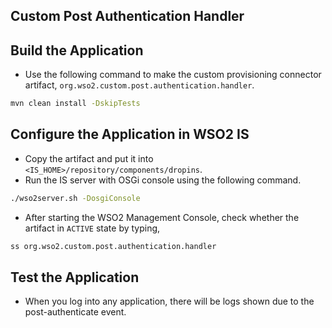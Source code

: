 ## Custom Post Authentication Handler

## Build the Application

 - Use the following command to make the custom provisioning connector artifact, `org.wso2.custom.post.authentication.handler`.
```bash
mvn clean install -DskipTests
```

## Configure the Application in WSO2 IS

- Copy the artifact and put it into `<IS_HOME>/repository/components/dropins`.
- Run the IS server with OSGi console using the following command.
```bash
./wso2server.sh -DosgiConsole
```
- After starting the WSO2 Management Console, check whether the artifact in `ACTIVE` state by typing,
```bash
ss org.wso2.custom.post.authentication.handler
```

## Test the Application
- When you log into any application, there will be logs shown due to the post-authenticate event.